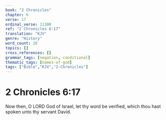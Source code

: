 ```yaml
---
book: "2 Chronicles"
chapter: 6
verse: 17
ordinal_verse: 11300
ref: "2 Chronicles 6:17"
translation: "KJV"
genre: "History"
word_count: 20
topics: []
cross_references: []
grammar_tags: [negation, conditional]
thematic_tags: [names-of-god]
tags: ["Bible","KJV","2-Chronicles"]
---
```


# 2 Chronicles 6:17

Now then, O LORD God of Israel, let thy word be verified, which thou hast spoken unto thy servant David.
